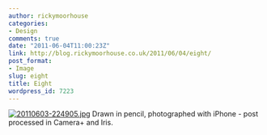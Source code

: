 ```yaml
---
author: rickymoorhouse
categories:
- Design
comments: true
date: "2011-06-04T11:00:23Z"
link: http://blog.rickymoorhouse.co.uk/2011/06/04/eight/
post_format:
- Image
slug: eight
title: Eight
wordpress_id: 7223
---
```


[![20110603-224905.jpg](http://rickymoorhouse.files.wordpress.com/2011/06/20110603-224905.jpg)](http://rickymoorhouse.files.wordpress.com/2011/06/20110603-224905.jpg)
Drawn in pencil, photographed with iPhone - post processed in Camera+ and Iris.
